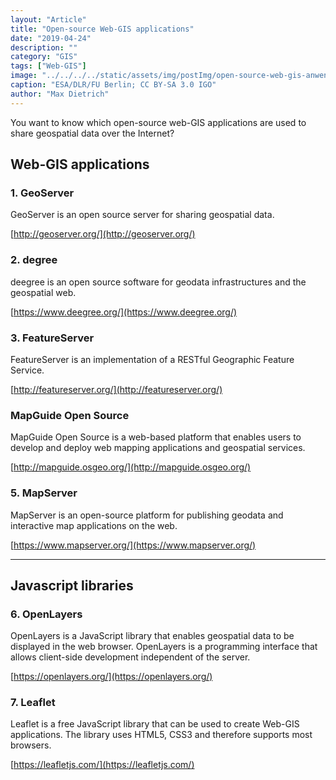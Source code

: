 ```yaml
---
layout: "Article"
title: "Open-source Web-GIS applications"
date: "2019-04-24"
description: ""
category: "GIS"
tags: ["Web-GIS"]
image: "../../../../static/assets/img/postImg/open-source-web-gis-anwendungen.jpg"
caption: "ESA/DLR/FU Berlin; CC BY-SA 3.0 IGO"
author: "Max Dietrich"
---
```


You want to know which open-source web-GIS applications are used to share geospatial data over the Internet?

## Web-GIS applications

### 1. GeoServer

GeoServer is an open source server for sharing geospatial data.

[http://geoserver.org/](http://geoserver.org/)

### 2. degree

deegree is an open source software for geodata infrastructures and the geospatial web.

[https://www.deegree.org/](https://www.deegree.org/)

### 3. FeatureServer

FeatureServer is an implementation of a RESTful Geographic Feature Service.

[http://featureserver.org/](http://featureserver.org/)

### MapGuide Open Source

MapGuide Open Source is a web-based platform that enables users to develop and deploy web mapping applications and geospatial services.

[http://mapguide.osgeo.org/](http://mapguide.osgeo.org/)

### 5. MapServer

MapServer is an open-source platform for publishing geodata and interactive map applications on the web.

[https://www.mapserver.org/](https://www.mapserver.org/)

* * *

## Javascript libraries

### 6. OpenLayers

OpenLayers is a JavaScript library that enables geospatial data to be displayed in the web browser. OpenLayers is a programming interface that allows client-side development independent of the server.

[https://openlayers.org/](https://openlayers.org/)

### 7. Leaflet

Leaflet is a free JavaScript library that can be used to create Web-GIS applications. The library uses HTML5, CSS3 and therefore supports most browsers.

[https://leafletjs.com/](https://leafletjs.com/)